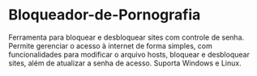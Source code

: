 # Bloqueador-de-Pornografia
Ferramenta para bloquear e desbloquear sites com controle de senha. Permite gerenciar o acesso à internet de forma simples, com funcionalidades para modificar o arquivo hosts, bloquear e desbloquear sites, além de atualizar a senha de acesso. Suporta Windows e Linux.
